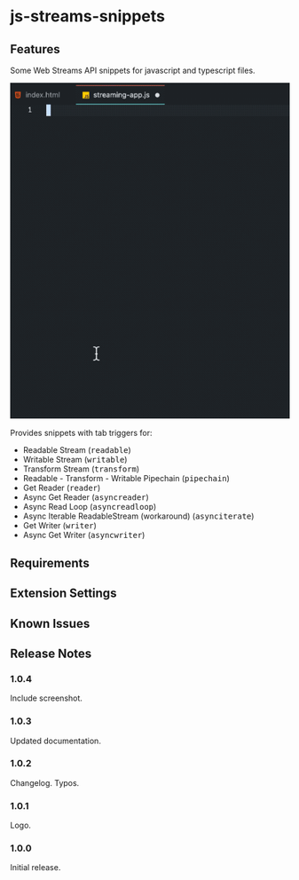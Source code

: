# js-streams-snippets

## Features

Some Web Streams API snippets for javascript and typescript files.

![screenshot](./images/js-streams-snippets.gif)

Provides snippets with tab triggers for:
- Readable Stream (<kbd>readable</kbd>)
- Writable Stream (<kbd>writable</kbd>)
- Transform Stream (<kbd>transform</kbd>)
- Readable - Transform - Writable Pipechain (<kbd>pipechain</kbd>)
- Get Reader (<kbd>reader</kbd>)
- Async Get Reader (<kbd>asyncreader</kbd>)
- Async Read Loop (<kbd>asyncreadloop</kbd>)
- Async Iterable ReadableStream (workaround) (<kbd>asynciterate</kbd>)
- Get Writer (<kbd>writer</kbd>)
- Async Get Writer (<kbd>asyncwriter</kbd>)

## Requirements

## Extension Settings

## Known Issues

## Release Notes

### 1.0.4

Include screenshot.

### 1.0.3

Updated documentation.

### 1.0.2

Changelog. Typos.

### 1.0.1

Logo.

### 1.0.0

Initial release.


